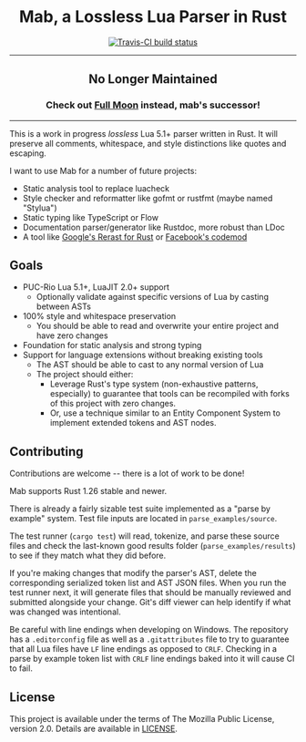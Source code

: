 <h1 align="center">Mab, a Lossless Lua Parser in Rust</h1>

<div align="center">
	<a href="https://travis-ci.org/LPGhatguy/mab">
		<img src="https://api.travis-ci.org/LPGhatguy/mab.svg?branch=master" alt="Travis-CI build status" />
	</a>
</div>

<hr />

<div align="center">
	<h2>No Longer Maintained</h2>
	<h3>
		Check out <a href="https://github.com/kampfkarren/full-moon">Full Moon</a> instead, mab's successor!
	</h3>
</div>

<hr />

This is a work in progress *lossless* Lua 5.1+ parser written in Rust. It will preserve all comments, whitespace, and style distinctions like quotes and escaping.

I want to use Mab for a number of future projects:

* Static analysis tool to replace luacheck
* Style checker and reformatter like gofmt or rustfmt (maybe named "Stylua")
* Static typing like TypeScript or Flow
* Documentation parser/generator like Rustdoc, more robust than LDoc
* A tool like [Google's Rerast for Rust](https://github.com/google/rerast) or [Facebook's codemod](https://github.com/facebook/codemod)

## Goals
* PUC-Rio Lua 5.1+, LuaJIT 2.0+ support
	* Optionally validate against specific versions of Lua by casting between ASTs
* 100% style and whitespace preservation
	* You should be able to read and overwrite your entire project and have zero changes
* Foundation for static analysis and strong typing
* Support for language extensions without breaking existing tools
	* The AST should be able to cast to any normal version of Lua
	* The project should either:
		* Leverage Rust's type system (non-exhaustive patterns, especially) to guarantee that tools can be recompiled with forks of this project with zero changes.
		* Or, use a technique similar to an Entity Component System to implement extended tokens and AST nodes.

## Contributing
Contributions are welcome -- there is a lot of work to be done!

Mab supports Rust 1.26 stable and newer.

There is already a fairly sizable test suite implemented as a "parse by example" system. Test file inputs are located in `parse_examples/source`.

The test runner (`cargo test`) will read, tokenize, and parse these source files and check the last-known good results folder (`parse_examples/results`) to see if they match what they did before.

If you're making changes that modify the parser's AST, delete the corresponding serialized token list and AST JSON files. When you run the test runner next, it will generate files that should be manually reviewed and submitted alongside your change. Git's diff viewer can help identify if what was changed was intentional.

Be careful with line endings when developing on Windows. The repository has a `.editorconfig` file as well as a `.gitattributes` file to try to guarantee that all Lua files have `LF` line endings as opposed to `CRLF`. Checking in a parse by example token list with `CRLF` line endings baked into it will cause CI to fail.

## License
This project is available under the terms of The Mozilla Public License, version 2.0. Details are available in [LICENSE](LICENSE).